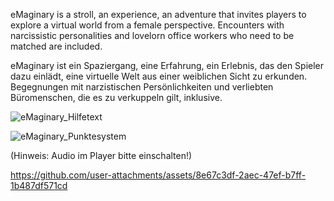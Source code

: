 eMaginary is a stroll, an experience, an adventure that invites players to explore a virtual world from a female perspective. Encounters with narcissistic personalities and lovelorn office workers who need to be matched are included.

eMaginary ist ein Spaziergang, eine Erfahrung, ein Erlebnis, das den Spieler dazu einlädt, eine virtuelle Welt aus einer weiblichen Sicht zu erkunden.
Begegnungen mit narzistischen Persönlichkeiten und verliebten Büromenschen, die es zu verkuppeln gilt, inklusive.

![eMaginary_Hilfetext](https://github.com/user-attachments/assets/9f6aa516-0707-4f00-bc22-925ad14f0c44)

![eMaginary_Punktesystem](https://github.com/user-attachments/assets/8b7e63f2-53ec-4548-9cef-3ebe61314abe)

(Hinweis: Audio im Player bitte einschalten!)


https://github.com/user-attachments/assets/8e67c3df-2aec-47ef-b7ff-1b487df571cd




